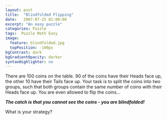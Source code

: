 ```yaml
---
layout: post
title:  "Blindfolded Flipping"
date:   2007-07-25 01:00:00
excerpt: "An easy puzzle"
categories: Puzzle
tags:  Puzzle Math Easy
image:
  feature: blindfolded.jpg
  topPosition: -100px
bgContrast: dark
bgGradientOpacity: darker
syntaxHighlighter: no
---
```

There are 100 coins on the table. 90 of the coins have their Heads face up, the other 10 have their Tails face up. Your task is to split the coins into two groups, such that both groups contain the same number of coins with their Heads face up. You are even allowed to flip the coins...

***The catch is that you cannot see the coins - you are blindfolded!***

What is your strategy?

